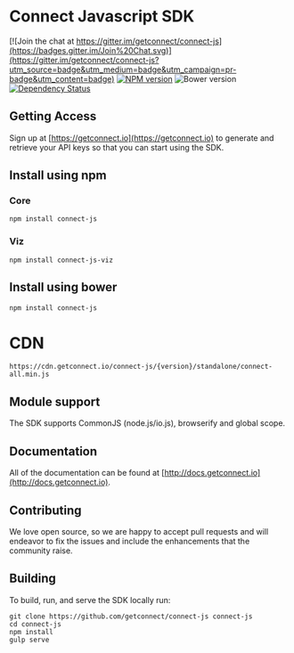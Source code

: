 # Connect Javascript SDK

[![Join the chat at https://gitter.im/getconnect/connect-js](https://badges.gitter.im/Join%20Chat.svg)](https://gitter.im/getconnect/connect-js?utm_source=badge&utm_medium=badge&utm_campaign=pr-badge&utm_content=badge)
[![NPM version](http://img.shields.io/npm/v/connect-js.svg?style=flat)](https://www.npmjs.org/package/connect-js)
![Bower version](http://img.shields.io/bower/v/connect-js.svg?style=flat)
[![Dependency Status](https://david-dm.org/getconnect/connect-js.svg)](https://david-dm.org/getconnect/connect-js)

## Getting Access

Sign up at [https://getconnect.io](https://getconnect.io) to generate and retrieve your API keys so that you can start using the SDK.

## Install using npm

### Core

```ssh
npm install connect-js
```

### Viz

```ssh
npm install connect-js-viz
```

## Install using bower

```ssh
npm install connect-js
```

# CDN
```
https://cdn.getconnect.io/connect-js/{version}/standalone/connect-all.min.js
```

## Module support

The SDK supports CommonJS (node.js/io.js), browserify and global scope.

## Documentation

All of the documentation can be found at [http://docs.getconnect.io](http://docs.getconnect.io).


## Contributing

We love open source, so we are happy to accept pull requests and will endeavor to fix the issues and include the enhancements that the community raise.

## Building

To build, run, and serve the SDK locally run:

```ssh
git clone https://github.com/getconnect/connect-js connect-js
cd connect-js
npm install
gulp serve
```
